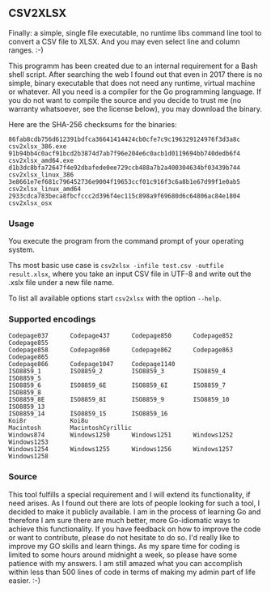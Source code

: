 ## CSV2XLSX

Finally: a simple, single file executable, no runtime libs command line tool to convert
a CSV file to XLSX. And you may even select line and column ranges. :-)

This programm has been created due to an internal requirement for a Bash shell script. After searching
the web I found out that even in 2017 there is no simple, binary executable that does not need any
runtime, virtual machine or whatever. All you need is a compiler for the Go programming language.
If you do not want to compile the source and you decide to trust me (no warranty whatsoever, see the
license below), you may download the binary.

Here are the SHA-256 checksums for the binaries:

    86fab8cdb756d612391bdfca36641414424cb0cfe7c9c196329124976f3d3a8c  csv2xlsx_386.exe
    91b94bb4c0acf91bcd2b3874d7ab7f96e204e6c0acb1d0119694bb740dedb6f4  csv2xlsx_amd64.exe
    d1b3dc8bfa72647f4e92dbafede0ee729ccb488a7b2a400304634bf03439b744  csv2xlsx_linux_386
    3e8661e7ef681c796452736e9004f19653ccf01c916f3c6a8b1e67d99f1e0ab5  csv2xlsx_linux_amd64
    2933cdca783beca8fbcfccc2d396f4ec115c898a9f69680d6c64806ac84e1804  csv2xlsx_osx    

### Usage

You execute the program from the command prompt of your operating system.

Ths most basic use case is `csv2xlsx -infile test.csv -outfile result.xlsx`, where you
take an input CSV file in UTF-8 and write out the .xslx file under a new file name.

To list all available options start `csv2xlsx` with the option `--help`.

### Supported encodings

    Codepage037      Codepage437      Codepage850      Codepage852      Codepage855      
    Codepage858      Codepage860      Codepage862      Codepage863      Codepage865
    Codepage866      Codepage1047     Codepage1140      
    ISO8859_1        ISO8859_2        ISO8859_3        ISO8859_4        ISO8859_5
    ISO8859_6        ISO8859_6E       ISO8859_6I       ISO8859_7        ISO8859_8
    ISO8859_8E       ISO8859_8I       ISO8859_9        ISO8859_10       ISO8859_13
    ISO8859_14       ISO8859_15       ISO8859_16      
    Koi8r            Koi8u      
    Macintosh        MacintoshCyrillic      
    Windows874       Windows1250      Windows1251      Windows1252      Windows1253      
    Windows1254      Windows1255      Windows1256      Windows1257      Windows1258      


### Source

This tool fulfills a special requirement and I will extend its functionality, if need arises. As I found out there are lots 
of people looking for such a tool, I decided to make it publicly available. I am in the process of learning Go and therefore
I am sure there are much better, more Go-idiomatic ways to achieve this functionality. If you have feedback on how to improve
the code or want to contribute, please do not hesitate to do so. I'd really like to improve my GO skills and learn things.
As my spare time for coding is limited to some hours around midnight a week, so please have some patience with my answers.
I am still amazed what you can accomplish within less than 500 lines of code in terms of making my admin part of life easier. :-)


